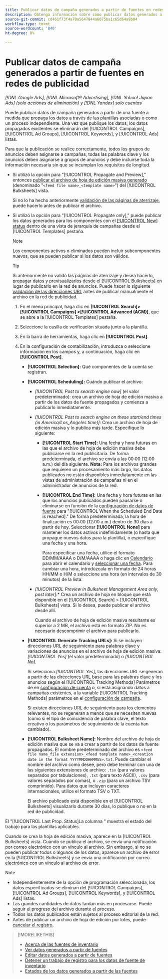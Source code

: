 ```yaml
---
title: Publicar datos de campaña generados a partir de fuentes en redes de publicidad
description: Obtenga información sobre cómo publicar datos generados a partir de fuentes de datos de inventario en redes de publicidad.
source-git-commit: cd461f73f4a70a5647844a6075ba1c65d64a9b04
workflow-type: tm+mt
source-wordcount: '840'
ht-degree: 0%

---
```


# Publicar datos de campaña generados a partir de fuentes en redes de publicidad

*[!DNL Google Ads], [!DNL Microsoft® Advertising], [!DNL Yahoo! Japan Ads] (solo acciones de eliminación) y [!DNL Yandex] solo cuentas*

Puede publicar datos de campaña generados a partir de una fuente a medida que propaga los datos a través de las plantillas asociadas o como un proceso independiente. Una vez que publique los datos, los datos propagados existentes se eliminarán del [!UICONTROL Campaigns], [!UICONTROL Ad Groups], [!UICONTROL Keywords], y [!UICONTROL Ads] listas.

Para que la publicación se realice correctamente, todos los grupos de anuncios deben asignarse a campañas, todas las palabras clave y los anuncios deben asignarse a grupos de anuncios y debe incluirse toda la información necesaria sin que se incumplan los requisitos de longitud.

* Si utilizó la opción para &quot;[!UICONTROL Propagate and Preview],&quot; entonces [publicar el archivo de hoja de edición masiva generado](/help/search-social-commerce/campaign-management/bulksheets/bulksheet-post.md) (denominado &quot;`<feed file name>_<template name>`&quot;) del [!UICONTROL Bulksheets] vista.

   Si no lo ha hecho anteriormente [validación de las páginas de aterrizaje](/help/search-social-commerce/campaign-management/bulksheets/bulksheet-validate-landing-pages.md), puede hacerlo antes de publicar el archivo.

* Si utilizó la opción para &quot;[!UICONTROL Propagate only],&quot; puede publicar los datos generados para los componentes con el [[!UICONTROL New] status](propagated-data-status.md) dentro de una vista de jerarquía de campañas desde el [!UICONTROL Templates] pestaña.

   >[!NOTE]
   >
   >Los componentes activos o eliminados pueden incluir subcomponentes nuevos, que se pueden publicar si los datos son válidos.

   >[!TIP]
   >
   >Si anteriormente no validó las páginas de aterrizaje y desea hacerlo, [propagar datos y previsualizarlos](feed-data-propagate.md) desde el [!UICONTROL Bulksheets] en lugar de publicarlo en la red de anuncios. Puede hacer lo siguiente [validación de las direcciones URL](/help/search-social-commerce/campaign-management/bulksheets/bulksheet-validate-landing-pages.md) antes de publicar manualmente el archivo en la red de publicidad.

   1. En el menú principal, haga clic en **[!UICONTROL Search]> [!UICONTROL Campaigns] >[!UICONTROL Advanced (ACM)]**, que se abre a la [!UICONTROL Templates] pestaña.

   1. Seleccione la casilla de verificación situada junto a la plantilla.

   1. En la barra de herramientas, haga clic en **[!UICONTROL Post]**.

   1. En la configuración de contabilización, introduzca o seleccione información en los campos y, a continuación, haga clic en **[!UICONTROL Post]**.

      * **[!UICONTROL Selection]:** Qué componentes de la cuenta se registran.

      * **[!UICONTROL Scheduling]:** Cuándo publicar el archivo:

         * *[!UICONTROL Post to search engine now]* (el valor predeterminado): crea un archivo de hoja de edición masiva a partir de los datos de fuente propagados y comienza a publicarlo inmediatamente.

         * *[!UICONTROL Post to search engine on these start/end times (in America/Los_Angeles time)]:* Crea un archivo de hoja de edición masiva y lo publica más tarde. Especifique lo siguiente:

            * **[!UICONTROL Start Time]:** Una fecha y hora futuras en las que el archivo de hoja de edición masiva debe publicarse en la red publicitaria. De forma predeterminada, el archivo se envía a las 00:00 (12:00 a.m.) del día siguiente. **Nota:** Para los archivos grandes que requieren un procesamiento más largo, los datos publicados no están disponibles inmediatamente en las vistas de administración de campañas ni en el administrador de anuncios de la red.

            * **[!UICONTROL End Time]:** Una fecha y hora futuras en las que los anuncios publicados pueden pausarse o eliminarse en función de la [configuración de datos de fuente](feed-settings-manage.md#feed-data-settings) para &quot;[!UICONTROL When the Scheduled End Date is reached].&quot; De forma predeterminada, la hora de finalización es 00:00 (12:00 a.m.) dentro de 30 días a partir de hoy. Seleccionar **[!UICONTROL None]** para mantener los datos activos indefinidamente (o hasta que propague nuevos datos para la plantilla), o especifique una fecha y una hora.

               Para especificar una fecha, utilice el formato DD/MM/AAAA o D/M/AAAA o haga clic en [Calendario](/help/search-social-commerce/assets/calendar.png "Calendario") para abrir el calendario y [seleccionar una fecha](/help/search-social-commerce/common-tasks/navigation-editing-selection/calendar.md). Para cambiar una hora, introdúzcala en formato de 24 horas HH/MM o H/M o seleccione una hora (en intervalos de 30 minutos) de la lista.
         * *[!UICONTROL Preview in Bulksheet Management Area only, post later]:** Crea un archivo de hoja en bloque que está disponible en el [!UICONTROL Search] > [!UICONTROL Bulksheets] vista. Si lo desea, puede publicar el archivo desde allí.

            Cuando el archivo de hoja de edición masiva resultante es superior a 2 MB, el archivo está en formato ZIP. No es necesario descomprimir el archivo para publicarlo.
      * **[!UICONTROL Generate Tracking URLs]:** Si se incluyen direcciones URL de seguimiento para palabras clave y variaciones de anuncios en el archivo de hoja de edición masiva: *[!UICONTROL Yes]* (el valor predeterminado) o *[!UICONTROL No]*.

         Si selecciona *[!UICONTROL Yes]*, las direcciones URL se generan a partir de las direcciones URL base para las palabras clave y los anuncios según el [!UICONTROL Tracking Methods] Parámetros de en [configuración de cuenta](/help/search-social-commerce/campaign-management/accounts/ad-network-account-manage.md) o, si está asignando datos a campañas existentes, a la variable [!UICONTROL Tracking Methods] parámetros en el [configuración de campaña](/help/search-social-commerce/campaign-management/campaigns/campaign-manage.md).

         Si existen direcciones URL de seguimiento para los elementos relevantes, no se regeneran a menos que se necesiten nuevas (como si el tipo de coincidencia de palabra clave, el texto creativo o los parámetros de seguimiento de la cuenta han cambiado).

      * **[!UICONTROL Bulksheet Name]:** Nombre del archivo de hoja de edición masiva que se va a crear a partir de los datos de fuente propagados. El nombre predeterminado del archivo es `<feed file name_file extension>_<feed template name>_<creation date in the format YYYYMMDDHHMMSS>.txt`. Puede cambiar el nombre del archivo como desee, pero debe terminar con una de las siguientes extensiones de archivo: `.tsv` (para valores separados por tabulaciones), `.txt` (para texto ASCII), `.csv` (para valores separados por comas), o `.zip` (para un archivo TSV comprimido). Para datos que incluyen caracteres internacionales, utilice el formato TSV o TXT.

         El archivo publicado está disponible en el [!UICONTROL Bulksheets] visualizarlo durante 30 días, lo publique o no en la red de publicidad.



El &quot;[!UICONTROL Last Prop. Status]La columna &quot; muestra el estado del trabajo para las plantillas aplicables.

Cuando se crea la hoja de edición masiva, aparece en la [!UICONTROL Bulksheets] vista. Cuando se publica el archivo, se envía una notificación por correo electrónico con un vínculo al archivo. Sin embargo, si no se pueden publicar todos o algunos de los datos, aparece un archivo de error en la [!UICONTROL Bulksheets] y se envía una notificación por correo electrónico con un vínculo al archivo de error.

>[!NOTE]
>
>* Independientemente de la opción de programación seleccionada, los datos especificados se eliminan del [!UICONTROL Campaigns], [!UICONTROL Ad Groups], [!UICONTROL Keywords], y [!UICONTROL Ads] listas.
>* Las grandes cantidades de datos tardan más en procesarse. Puede seguir el progreso del archivo durante el proceso.
>* Todos los datos publicados están sujetos al proceso editorial de la red.
>* Antes de publicar un archivo de hoja de edición por lotes, puede [cancelar el registro](/help/search-social-commerce/campaign-management/bulksheets/bulksheet-stop-job.md).


>[!MORELIKETHIS]
>
>* [Acerca de las fuentes de inventario](inventory-feeds-about.md)
>* [Ver datos generados a partir de fuentes](propagated-data-view.md)
>* [Editar datos generados a partir de fuentes](propagated-data-edit.md)
>* [Detener un trabajo de registro para los datos de fuente de inventario](stop-job.md)
>* [Estados de los datos generados a partir de las fuentes](propagated-data-status.md)

